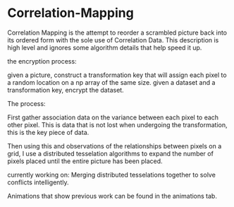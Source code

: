 # Correlation-Mapping
Correlation Mapping is the attempt to reorder a scrambled picture back into its ordered form with the sole use of Correlation Data.
This description is high level and ignores some algorithm details that help speed it up.

the encryption process:

given a picture, construct a transformation key that will assign each pixel to a random location on a np array of the same size.
given a dataset and a transformation key, encrypt the dataset.

The process:

First gather association data on the variance between each pixel to each other pixel. 
This is data that is not lost when undergoing the transformation, this is the key piece of data.

Then using this and observations of the relationships between pixels on a grid, I use a distributed tesselation algorithms to expand the 
number of pixels placed until the entire picture has been placed.

currently working on: 
Merging distributed tesselations together to solve conflicts intelligently.

Animations that show previous work can be found in the animations tab.
